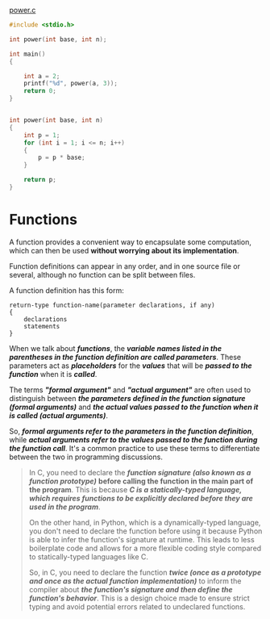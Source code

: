 [power.c](./power.c)

```c
#include <stdio.h>

int power(int base, int n);

int main()
{

    int a = 2;
    printf("%d", power(a, 3));
    return 0;
}


int power(int base, int n)
{
    int p = 1;
    for (int i = 1; i <= n; i++)
    {
        p = p * base;
    }

    return p;
}
```

# Functions

A function provides a convenient way to encapsulate some computation, which can then be used **without worrying about its implementation**.

Function definitions can appear in any order, and in one source file or several, although no function can be split between files.

A function definition has this form:

```
return-type function-name(parameter declarations, if any)
{
    declarations
    statements
}
```

When we talk about **_functions_**, the **_variable names listed in the parentheses in the function definition are called parameters_**. These parameters act as **_placeholders_** for the **_values_** that will be **_passed to the function_** when it is **_called_**.

The terms **_"formal argument"_** and **_"actual argument"_** are often used to distinguish between **_the parameters defined in the function signature (formal arguments)_** and **_the actual values passed to the function when it is called (actual arguments)_**.

So, **_formal arguments refer to the parameters in the function definition_**, while **_actual arguments refer to the values passed to the function during the function call_**. It's a common practice to use these terms to differentiate between the two in programming discussions.


>In C, you need to declare the ***function signature (also known as a function prototype)*** **before calling the function in the main part of the program**. This is because ***C is a statically-typed language, which requires functions to be explicitly declared before they are used in the program***. 
>
>On the other hand, in Python, which is a dynamically-typed language, you don't need to declare the function before using it because Python is able to infer the function's signature at runtime. This leads to less boilerplate code and allows for a more flexible coding style compared to statically-typed languages like C. 
>
>So, in C, you need to declare the function ***twice (once as a prototype and once as the actual function implementation)*** to inform the compiler about ***the function's signature and then define the function's behavior***. This is a design choice made to ensure strict typing and avoid potential errors related to undeclared functions.